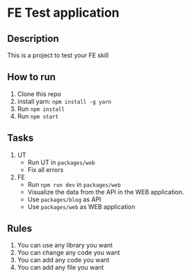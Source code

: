 # FE Test application

## Description

This is a project to test your FE skill

## How to run

1. Clone this repo
2. install yarn: `npm install -g yarn`
3. Run `npm install`
4. Run `npm start`

## Tasks

1. UT
    - Run UT in `packages/web`
    - Fix all errors
2. FE
    - Run `npm run dev` in `packages/web`
    - Visualize the data from the API in the WEB application.
    - Use `packages/blog` as API
    - Use `packages/web` as WEB application

## Rules

1. You can use any library you want
2. You can change any code you want
3. You can add any code you want
4. You can add any file you want
